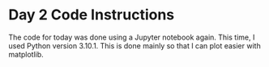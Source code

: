 # Day 2 Code Instructions

The code for today was done using a Jupyter notebook again. This time, I used Python version 3.10.1. This is done mainly so that I can plot easier with matplotlib.